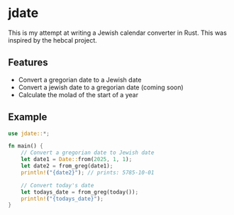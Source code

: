 # jdate

This is my attempt at writing a Jewish calendar converter in Rust. This was
inspired by the hebcal project.

## Features

- Convert a gregorian date to a Jewish date
- Convert a jewish date to a gregorian date (coming soon)
- Calculate the molad of the start of a year

## Example
```rust
use jdate::*;

fn main() {
    // Convert a gregorian date to Jewish date
    let date1 = Date::from(2025, 1, 1);
    let date2 = from_greg(date1);
    println!("{date2}"); // prints: 5785-10-01

    // Convert today's date
    let todays_date = from_greg(today());
    println!("{todays_date}");
}
```

